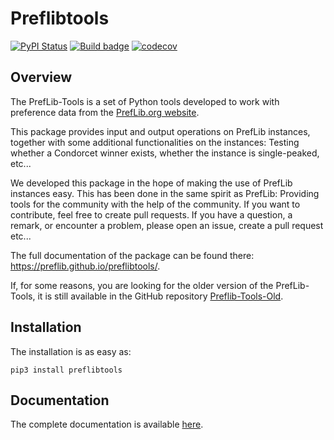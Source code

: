 # Preflibtools

[![PyPI Status](https://img.shields.io/pypi/v/preflibtools.svg)](https://pypi.python.org/pypi/preflibtools)
[![Build badge](https://github.com/PrefLib/preflibtools/workflows/build/badge.svg?branch=main)](https://github.com/PrefLib/preflibtools/actions?query=workflow%3Abuild)
[![codecov](https://codecov.io/gh/PrefLib/preflibtools/branch/main/graphs/badge.svg)](https://codecov.io/gh/PrefLib/preflibtools/tree/main)

## Overview

The PrefLib-Tools is a set of Python tools developed to work with preference data from the
[PrefLib.org website](https://www.preflib.org/).

This package provides input and output operations on PrefLib instances, together with some additional functionalities
on the instances: Testing whether a Condorcet winner exists, whether the instance is single-peaked, etc...

We developed this package in the hope of making the use of PrefLib instances easy. This has been done in the same
spirit as PrefLib: Providing tools for the community with the help of the community. If you want to contribute, feel
free to create pull requests. If you have a question, a remark, or encounter a problem, please open an issue, create a
pull request etc...

The full documentation of the package can be found there: https://preflib.github.io/preflibtools/.

If, for some reasons, you are looking for the older version of the PrefLib-Tools, it is still available in the GitHub
repository [Preflib-Tools-Old](https://github.com/PrefLib/Preflib-Tools-Old).

## Installation

The installation is as easy as:

```shell
pip3 install preflibtools
```

## Documentation

The complete documentation is available [here](https://preflib.github.io/preflibtools/).
